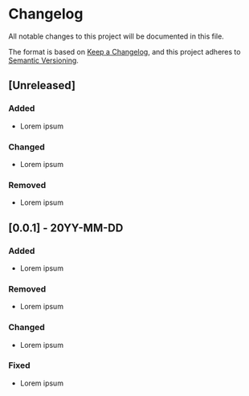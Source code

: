 # Changelog

All notable changes to this project will be documented in this file.

The format is based on [Keep a Changelog](https://keepachangelog.com/en/1.1.0/),
and this project adheres to [Semantic Versioning](https://semver.org/spec/v2.0.0.html).

## [Unreleased]

### Added

- Lorem ipsum

### Changed

- Lorem ipsum

### Removed

- Lorem ipsum

## [0.0.1] - 20YY-MM-DD

### Added

- Lorem ipsum

### Removed

- Lorem ipsum

### Changed

- Lorem ipsum

### Fixed

- Lorem ipsum
